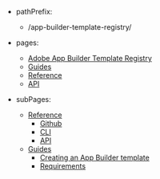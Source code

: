 - pathPrefix:
    - /app-builder-template-registry/

- pages:
    - [Adobe App Builder Template Registry](/)
    - [Guides](/guides/)
    - [Reference](/reference/)
    - [API](/api/)

- subPages:
    - [Reference](/reference/) 
        - [Github](/reference/github/) 
        - [CLI](/reference/cli/) 
        - [API](/reference/api/) 
    - [Guides](/guides/) 
        - [Creating an App Builder template](/guides/creating-template) 
        - [Requirements](/guides/requirements) 
